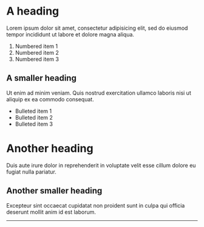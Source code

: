 # A heading

Lorem ipsum dolor sit amet,
consectetur adipisicing elit,
sed do eiusmod tempor incididunt
ut labore et dolore magna aliqua.

1. Numbered item 1
2. Numbered item 2
3. Numbered item 3

## A smaller heading

Ut enim ad minim veniam.
Quis nostrud exercitation ullamco laboris
nisi ut aliquip ex ea commodo consequat.

- Bulleted item 1
- Bulleted item 2
- Bulleted item 3

# Another heading

Duis aute irure dolor
in reprehenderit in voluptate velit
esse cillum dolore eu fugiat nulla pariatur.

## Another smaller heading

Excepteur sint occaecat cupidatat
non proident sunt in culpa qui officia
deserunt mollit anim id est laborum.

---

